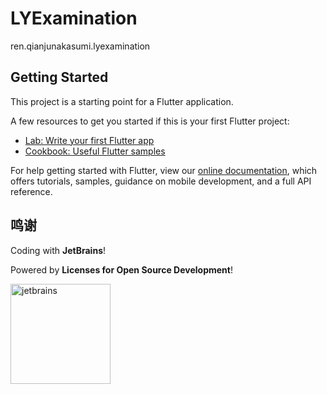 # LYExamination

ren.qianjunakasumi.lyexamination

## Getting Started

This project is a starting point for a Flutter application.

A few resources to get you started if this is your first Flutter project:

- [Lab: Write your first Flutter app](https://flutter.dev/docs/get-started/codelab)
- [Cookbook: Useful Flutter samples](https://flutter.dev/docs/cookbook)

For help getting started with Flutter, view our
[online documentation](https://flutter.dev/docs), which offers tutorials,
samples, guidance on mobile development, and a full API reference.

## 鸣谢

Coding with **JetBrains**!

Powered by **Licenses for Open Source Development**!

[<img width="160" src="https://user-images.githubusercontent.com/53565118/134618709-0f20d515-7800-4ee9-97f6-c92df63b2f0a.png" alt="jetbrains" />](https://jb.gg/OpenSource)
